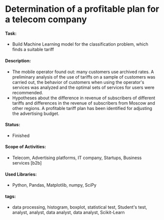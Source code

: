 # Determination of a profitable plan for a telecom company

#### Task: 
- Build Machine Learning model for the classification problem, which finds a suitable tariff

#### Description:
- The mobile operator found out: many customers use archived rates. A preliminary analysis of the use of tariffs on a sample of customers was carried out, the behavior of customers when using the operator's services was analyzed and the optimal sets of services for users were recommended. 
- Hypotheses about the difference in revenue of subscribers of different tariffs and differences in the revenue of subscribers from Moscow and other regions. A profitable tariff plan has been identified for adjusting the advertising budget.

#### Status:
- Finished

#### Scope of Activities: 
- Telecom, Advertising platforms, IT company, Startups, Business services [b2b]

#### Used Libraries:
- Python, Pandas, Matplotlib, numpy, SciPy

#### tags:
- data processing, histogram, boxplot, statistical test, Student's test, analyst, analyst, data analyst, data analyst, Scikit-Learn